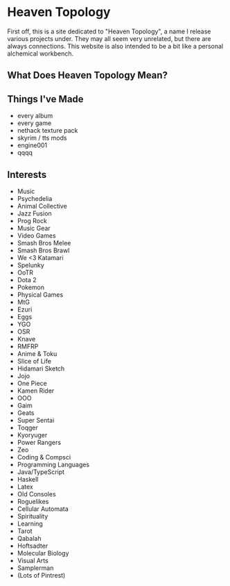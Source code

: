 # Heaven Topology

First off, this is a site dedicated to "Heaven Topology", a name I release various projects under.
They may all seem very unrelated, but there are always connections.
This website is also intended to be a bit like a personal alchemical workbench. 

## What Does Heaven Topology Mean?


## Things I've Made

- every album
- every game
- nethack texture pack
- skyrim / tts mods
- engine001
- qqqq


## Interests

- Music
- Psychedelia
- Animal Collective
- Jazz Fusion
- Prog Rock
- Music Gear
- Video Games
- Smash Bros Melee
- Smash Bros Brawl
- We <3 Katamari
- Spelunky
- OoTR
- Dota 2
- Pokemon
- Physical Games
- MtG
- Ezuri
- Eggs
- YGO
- OSR
- Knave
- RMFRP
- Anime & Toku
- Slice of Life
- Hidamari Sketch
- Jojo
- One Piece
- Kamen Rider
- OOO
- Gaim
- Geats
- Super Sentai
- Toqger
- Kyoryuger
- Power Rangers
- Zeo
- Coding & Compsci
- Programming Languages
- Java/TypeScript
- Haskell
- Latex
- Old Consoles
- Roguelikes
- Cellular Automata
- Spirituality
- Learning
- Tarot
- Qabalah
- Hoftsadter
- Molecular Biology
- Visual Arts
- Samplerman
- (Lots of Pintrest)